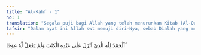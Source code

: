 ```yaml
---
title: "Al-Kahf - 1"
no: 1
translation: "Segala puji bagi Allah yang telah menurunkan Kitab (Al-Qur'an) kepada hamba-Nya dan Dia tidak menjadikannya bengkok;"
tafsir: "Dalam ayat ini Allah swt memuji diri-Nya, sebab Dialah yang menurunkan kitab suci Al-Qur'an kepada Rasul saw sebagai pedoman hidup yang jelas. Melalui Al-Qur'an, Allah memberi petunjuk kepada kebenaran dan jalan yang lurus. Ayat Al-Qur'an saling membenarkan dan mengukuh-kan ayat-ayat lainnya, sehingga tidak menimbulkan keragu-raguan. Nabi Muhammad saw yang menerima amanat-Nya menyampaikan Al-Qur'an kepada umat manusia, disebut dalam ayat ini dengan kata 'hamba-Nya untuk menunjukkan kehormatan yang besar kepadanya, sebesar amanat yang dibebankan ke pundaknya."
---
```


اَلْحَمْدُ لِلّٰهِ الَّذِيْٓ اَنْزَلَ عَلٰى عَبْدِهِ الْكِتٰبَ وَلَمْ يَجْعَلْ لَّهٗ عِوَجًا ۜ
